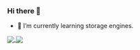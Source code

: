 ### Hi there 👋

- 🌱 I’m currently learning storage engines.

<!--
**Nihileon/Nihileon** is a ✨ _special_ ✨ repository because its `README.md` (this file) appears on your GitHub profile.

Here are some ideas to get you started:

- 🔭 I’m currently working on ...
- 🌱 I’m currently learning ...
- 👯 I’m looking to collaborate on ...
- 🤔 I’m looking for help with ...
- 💬 Ask me about ...
- 📫 How to reach me: ...
- 😄 Pronouns: ...
- ⚡ Fun fact: ...
-->

<a href="https://github.com/Nihileon">
  <img align="center" src="https://github-readme-stats.vercel.app/api?username=nihileon&show_icons=true&include_all_commits=true&hide_title=true&count_private=true" />
</a>
<a href="https://github.com/Nihileon">
  <img align="center" src="https://github-readme-stats.vercel.app/api/top-langs/?username=nihileon&count_private=true&layout=compact&langs_count=6" />
</a>

<!-- 
<a href="https://github.com/anuraghazra/convoychat">
  <img align="center" src="https://github-readme-stats.vercel.app/api/wakatime?username=nihileon&layout=compact&hide_border=true" />
</a>
-->

